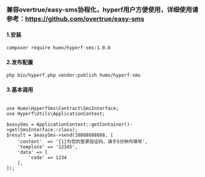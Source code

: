 ### 兼容overtrue/easy-sms协程化，hyperf用户方便使用，详细使用请参考：https://github.com/overtrue/easy-sms

#### 1.安装
```
composer require humx/hyperf-sms:1.0.0
```

#### 2.发布配置

```
php bin/hyperf.php vendor:publish humx/hyperf-sms
```
#### 3.基本调用

```

use Humx\HyperfSms\Contract\SmsInterface;
use Hyperf\Utils\ApplicationContext;

$easySms = ApplicationContext::getContainer()->get(SmsInterface::class);
$result = $easySms->send(18888888888, [
    'content'  => '{1}为您的登录验证码，请于5分钟内填写',
    'template' => '12345',
    'data' => [
        'code' => 1234
    ],
]);
```


